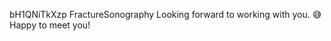 bH1QNiTkXzp
FractureSonography
Looking forward to working with you.
:sweat_smile:
Happy to meet you!
